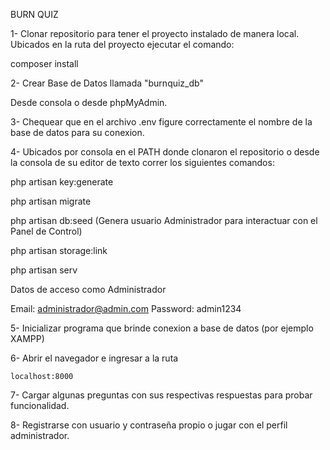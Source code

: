 BURN QUIZ

1- Clonar repositorio para tener el proyecto instalado de manera local. Ubicados en la ruta del proyecto ejecutar el comando:

composer install

2- Crear Base de Datos llamada "burnquiz_db"

Desde consola o desde phpMyAdmin.

3- Chequear que en el archivo .env figure correctamente el nombre de la base de datos para su conexion.

4- Ubicados por consola en el PATH donde clonaron el repositorio o desde la consola de su editor de texto correr los siguientes comandos:

php artisan key:generate

php artisan migrate

php artisan db:seed (Genera usuario Administrador para interactuar con el Panel de Control)

php artisan storage:link

php artisan serv 

Datos de acceso como Administrador

Email: administrador@admin.com Password: admin1234

5- Inicializar programa que brinde conexion a base de datos (por ejemplo XAMPP)

6- Abrir el navegador e ingresar a la ruta

`localhost:8000`

7- Cargar algunas preguntas con sus respectivas respuestas para probar funcionalidad.

8- Registrarse con usuario y contraseña propio o jugar con el perfil administrador.
